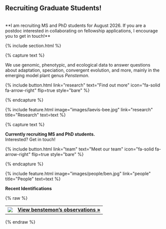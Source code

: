 ---
---

[//]: # (Research page)

## Recruiting Graduate Students!
<br>
**I am recruiting MS and PhD students for August 2026. If you are a postdoc interested in collaborating on fellowship applications, I encourage you to get in touch!**

{% include section.html %}

{% capture text %}

We use genomic, phenotypic, and ecological data to answer questions about adaptation, speciation, convergent evolution, and more, mainly in the emerging model plant genus *Penstemon*.

{%
  include button.html
  link="research"
  text="Find out more"
  icon="fa-solid fa-arrow-right"
  flip=true
  style="bare"
%}

{% endcapture %}

{%
  include feature.html
  image="images/laevis-bee.jpg"
  link="research"
  title="Research"
  text=text
%}


[//]: # (People page)
{% capture text %}

**Currently recruiting MS and PhD students.**
<br>
Interested? Get in touch!


{%
  include button.html
  link="team"
  text="Meet our team"
  icon="fa-solid fa-arrow-right"
  flip=true
  style="bare"
%}

{% endcapture %}

{%
  include feature.html
  image="images/people/ben.jpg"
  link="people"
  title="People"
  text=text
%}


[//]: # (iNat identifications)

<div class="inat-container">
  <div class="inat-widget" id="inat-identifications">
    <strong>Recent Identifications</strong>
    <ul class="inat-id-list"></ul>
  </div>
</div>





[//]: # (iNat observations)

<div class="inat-container">
{% raw %}
<div class="inat-widget">
  <script
    type="text/javascript"
    charset="utf-8"
    src="https://www.inaturalist.org/observations/benstemon.widget?layout=large&limit=5&order=desc&order_by=observed_on">
  </script>

  <table class="inat-footer">
    <tr class="inat-user">
      <td class="inat-user-image">
        <a href="https://www.inaturalist.org/observations/benstemon">
          <img class="usericon" src="https://static.inaturalist.org/attachments/users/icons/924957/thumb.jpg?1662995748" />
        </a>
      </td>
      <td class="inat-value">
        <strong>
          <a href="https://www.inaturalist.org/observations/benstemon">View benstemon’s observations »</a>
        </strong>
      </td>
    </tr>
  </table>
</div>
{% endraw %}
</div>

<div style="clear: both;"></div>
